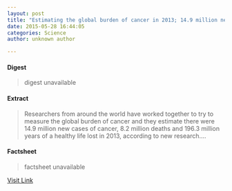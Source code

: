 ```yaml
---
layout: post
title: "Estimating the global burden of cancer in 2013; 14.9 million new cases worldwide"
date: 2015-05-28 16:44:05
categories: Science
author: unknown author

---
```



#### Digest
>digest unavailable

#### Extract
>Researchers from around the world have worked together to try to measure the global burden of cancer and they estimate there were 14.9 million new cases of cancer, 8.2 million deaths and 196.3 million years of a healthy life lost in 2013, according to new research....

#### Factsheet
>factsheet unavailable

[Visit Link](http://feeds.sciencedaily.com/~r/sciencedaily/~3/YivaaDEz7dM/150528124405.htm)



